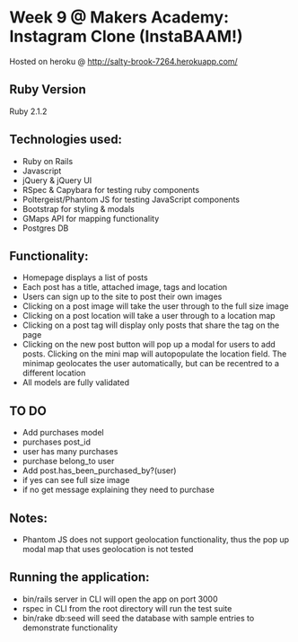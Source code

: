 Week 9 @ Makers Academy: Instagram Clone (InstaBAAM!)
=====================================================

Hosted on heroku @ http://salty-brook-7264.herokuapp.com/

Ruby Version
------------

Ruby 2.1.2

Technologies used:
------------------
- Ruby on Rails
- Javascript
- jQuery & jQuery UI
- RSpec & Capybara for testing ruby components
- Poltergeist/Phantom JS for testing JavaScript components
- Bootstrap for styling & modals
- GMaps API for mapping functionality
- Postgres DB

Functionality:
--------------
- Homepage displays a list of posts
- Each post has a title, attached image, tags and location
- Users can sign up to the site to post their own images
- Clicking on a post image will take the user through to the full size image
- Clicking on a post location will take a user through to a location map
- Clicking on a post tag will display only posts that share the tag on the page
- Clicking on the new post button will pop up a modal for users to add posts. Clicking on the mini map will autopopulate the location field. The minimap geolocates the user automatically, but can be recentred to a different location
- All models are fully validated

TO DO
------

- Add purchases model
- purchases post_id 
- user has many purchases
- purchase belong_to user
- Add post.has_been_purchased_by?(user)
- if yes can see full size image
- if no get message explaining they need to purchase

Notes:
------
- Phantom JS does not support geolocation functionality, thus the pop up modal map that uses geolocation is not tested

Running the application:
------------------------
- bin/rails server in CLI will open the app on port 3000
- rspec in CLI from the root directory will run the test suite
- bin/rake db:seed will seed the database with sample entries to demonstrate functionality

